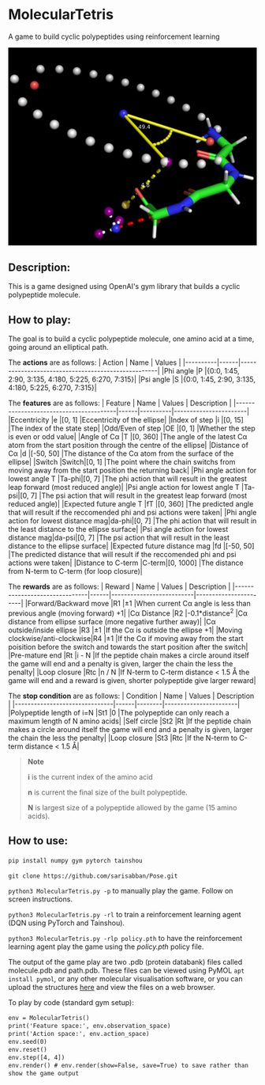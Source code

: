 # MolecularTetris
A game to build cyclic polypeptides using reinforcement learning 

![Alt Text](image.png)

## Description:
This is a game designed using OpenAI's gym library that builds a cyclic polypeptide molecule.

## How to play:
The goal is to build a cyclic polypeptide molecule, one amino acid at a time, going around an elliptical path.

The **actions** are as follows:
| Action   | Name | Values                                             |
|----------|------|----------------------------------------------------|
|Phi angle |P     |{0:0, 1:45, 2:90, 3:135, 4:180, 5:225, 6:270, 7:315}|
|Psi angle |S     |{0:0, 1:45, 2:90, 3:135, 4:180, 5:225, 6:270, 7:315}|

The **features** are as follows:
| Feature                                | Name | Values   | Description           |
|----------------------------------------|------|----------|-----------------------|
|Eccentricity                            |e     |[0, 1]    |Eccentricity of the ellipse|
|Index of step                           |i     |[0, 15]   |The index of the state step|
|Odd/Even of step                        |OE    |[0, 1]    |Whether the step is even or odd value|
|Angle of Cα                             |T     |[0, 360]  |The angle of the latest Cα atom from the start position through the centre of the ellipse|
|Distance of Cα                          |d     |[-50, 50] |The distance of the Cα atom from the surface of the ellipse|
|Switch                                  |Switch|[0, 1]    |The point where the chain switchs from moving away from the start position the returning back|
|Phi angle action for lowest angle T     |Ta-phi|[0, 7]    |The phi action that will result in the greatest leap forward (most reduced angle)|
|Psi angle action for lowest angle T     |Ta-psi|[0, 7]    |The psi action that will result in the greatest leap forward (most reduced angle)|
|Expected future angle T                 |fT    |[0, 360]  |The predicted angle that will result if the reccomended phi and psi actions were taken|
|Phi angle action for lowest distance mag|da-phi|[0, 7]    |The phi action that will result in the least distance to the ellipse surface|
|Psi angle action for lowest distance mag|da-psi|[0, 7]    |The psi action that will result in the least distance to the ellipse surface|
|Expected future distance mag            |fd    |[-50, 50] |The predicted distance that will result if the reccomended phi and psi actions were taken|
|Distance to C-term                      |C-term|[0, 1000] |The distance from N-term to C-term (for loop closure)|

The **rewards** are as follows:
| Reward                        | Name | Values                   | Description           |
|-------------------------------|------|--------------------------|-----------------------|
|Forward/Backward move          |R1    |±1                        |When current Cα angle is less than previous angle (moving forward) +1|
|Cα Distance                    |R2    |-0.1*distance<sup>2</sup> |Cα distance from ellipse surface (more negative further away)|
|Cα outside/inside ellipse      |R3    |±1                        |If the Cα is outside the ellipse +1|
|Moving clockwise/anti-clockwise|R4    |±1                        |If the Cα if moving away from the start poisition before the switch and towards the start position after the switch|
|Pre-mature end                 |Rt    |i - N                    |If the peptide chain makes a circle around itself the game will end and a penalty is given, larger the chain the less the penalty|
|Loop closure                   |Rtc   |n / N                    |If N-term to C-term distance < 1.5 Å the game will end and a reward is given, shorter polypeptide give larger reward|

The **stop condition** are as follows:
| Condition                     | Name | Values | Description           |
|-------------------------------|------|--------|-----------------------|
|Polypeptide length of i=N     |St1   |0       |The polypeptide can only reach a maximum length of N amino acids|
|Self circle                    |St2   |Rt      |If the peptide chain makes a circle around itself the game will end and a penalty is given, larger the chain the less the penalty|
|Loop closure                   |St3   |Rtc     |If the N-term to C-term distance < 1.5 Å|


> __Note__
> 
> **i** is the current index of the amino acid
> 
> **n** is current the final size of the built polypeptide.
> 
> **N** is largest size of a polypeptide allowed by the game (15 amino acids).

## How to use:
`pip install numpy gym pytorch tainshou`

`git clone https://github.com/sarisabban/Pose.git`

`python3 MolecularTetris.py -p` to manually play the game. Follow on screen instructions. 

`python3 MolecularTetris.py -rl` to train a reinforcement learning agent (DQN using PyTorch and Tainshou).

`python3 MolecularTetris.py -rlp policy.pth` to have the reinforcement learning agent play the game using the *policy.pth* policy file.

The output of the game play are two .pdb (protein databank) files called molecule.pdb and path.pdb. These files can be viewed using PyMOL `apt install pymol`, or any other molecular visualisation software, or you can upload the structures [here](https://www.rcsb.org/3d-view) and view the files on a web browser.

To play by code (standard gym setup):

```
env = MolecularTetris()
print('Feature space:', env.observation_space)
print('Action space:', env.action_space)
env.seed(0)
env.reset()
env.step([4, 4])
env.render() # env.render(show=False, save=True) to save rather than show the game output
```


